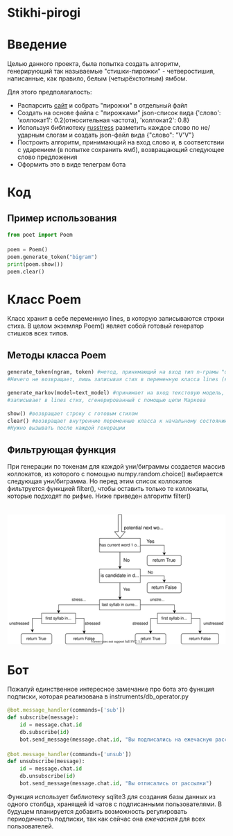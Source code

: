 # **Stikhi-pirogi**

<h1>Введение</h1>
Целью данного проекта, была попытка создать алгоритм, генерирующий так называемые "стишки-пирожки" - четверостишия, написанные, как правило, белым (четырёхстопным) ямбом.

Для этого предполагалость:

<ul>
<li>Распарсить <a href='https://poetory.ru/pir/rating'>сайт</a> и собрать "пирожки" в отдельный файл</li>
<li>Создать на основе файла с "пирожками" json-список вида {'слово': 'коллокат1': 0.2(относительная частота), 'коллокат2': 0.8}</li>
<li>Используя библиотеку <a href='https://pypi.org/project/russtress/'>russtress</a> разметить каждое слово по не/ударным слогам и создать json-файл вида {"слово": "V'V"}</li>
<li>Построить алгоритм, принимающий на вход слово и, в соответствии с ударением (в попытке сохранить ямб), возвращающий следующее слово предложения</li>
<li>Оформить это в виде телеграм бота</li>
</ul>

<h1>Код</h1>
<h2>Пример использования</h2>

```python
from poet import Poem

poem = Poem()
poem.generate_token("bigram")
print(poem.show())
poem.clear()
```

<h1>Класс Poem</h1>
Класс хранит в себе переменную lines, в которую записываются строки стиха. В целом экземляр Poem() являет собой готовый генератор стишков всех типов.
<h2>Методы класса Poem</h2>

```python
generate_token(ngram, token) #метод, принимающий на вход тип n-грамы "unigram" или "bigram" и первую униграмму или биграмму соответственно
#Ничего не возвращает, лишь записывая стих в переменную класса lines (как и все методы generate_...)
```

```python
generate_markov(model=text_model) #принимает на вход текстовую модель, по умолчанию файл со стишками-пирожками
#записывает в lines стих, сгенерированный с помощью цепи Маркова
```

```python
show() #возвращает строку с готовым стихом
clear() #возвращает внутренние переменные класса к начальному состоянию
#Нужно вызывать после каждой генерации
```

<h2>Фильтрующая функция</h2>
При генерации по токенам для каждой уни/биграммы создается массив коллокатов, из которого с помощью numpy.random.choice() выбирается следующая уни/биграмма. Но перед этим список коллокатов фильтруется функцией filter(), чтобы оставить только те коллокаты, которые подходят по рифме. Ниже приведен алгоритм filter()
<br>
<br>
<br>
<img src="rhyme func diagram.svg">

<h1>Бот</h1>
Пожалуй единственное интересное замечание про бота это функция подписки, которая реализована в instruments/db_operator.py

```python
@bot.message_handler(commands=['sub'])
def subscribe(message):
    id = message.chat.id
    db.subscribe(id)
    bot.send_message(message.chat.id, "Вы подписались на ежечасную рассылку")

@bot.message_handler(commands=['unsub'])
def unsubscribe(message):
    id = message.chat.id
    db.unsubscribe(id)
    bot.send_message(message.chat.id, "Вы отписались от рассылки")
```

Функция использует библиотеку sqlite3 для создания базы данных из одного столбца, хранящей id чатов с подписанными пользователями. В будущем планируется добавить возможность регулировать периодичность подписки, так как сейчас она <i>ежечасная</i> для всех пользователей.